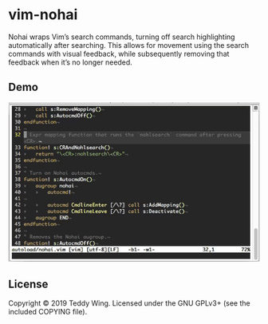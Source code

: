 vim-nohai
=========

Nohai wraps Vim’s search commands, turning off search highlighting automatically
after searching. This allows for movement using the search commands with visual
feedback, while subsequently removing that feedback when it’s no longer needed.


## Demo
![Screencast](./Demo.gif)


## License
Copyright © 2019 Teddy Wing. Licensed under the GNU GPLv3+ (see the included
COPYING file).
